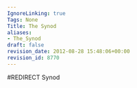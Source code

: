 ```yaml
---
IgnoreLinking: true
Tags: None
Title: The Synod
aliases:
- The_Synod
draft: false
revision_date: 2012-08-28 15:48:06+00:00
revision_id: 8770
---
```


#REDIRECT Synod
